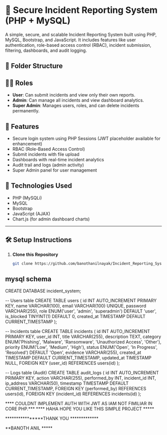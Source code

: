 # 🚨 Secure Incident Reporting System (PHP + MySQL)

A simple, secure, and scalable Incident Reporting System built using PHP, MySQL, Bootstrap, and JavaScript. It includes features like user authentication, role-based access control (RBAC), incident submission, filtering, dashboards, and audit logging.

## 📁 Folder Structure


## 🧑‍💼 Roles

- **User**: Can submit incidents and view only their own reports.
- **Admin**: Can manage all incidents and view dashboard analytics.
- **Super Admin**: Manages users, roles, and can delete incidents permanently.

## 🔐 Features

- Secure login system using PHP Sessions (JWT placeholder available for enhancement)
- RBAC (Role-Based Access Control)
- Submit incidents with file upload
- Dashboards with real-time incident analytics
- Audit trail and logs (admin activity)
- Super Admin panel for user management

## 🧰 Technologies Used

- PHP (MySQLi)
- MySQL
- Bootstrap
- JavaScript (AJAX)
- Chart.js (for admin dashboard charts)

---

## 🛠️ Setup Instructions

1. **Clone this Repository**
   ```bash
   git clone https://github.com/banothanilnayak/Incident_Reporting_System


mysql schema
--------------

CREATE DATABASE incident_system;

-- Users table
CREATE TABLE users (
    id INT AUTO_INCREMENT PRIMARY KEY,
    name VARCHAR(100),
    email VARCHAR(100) UNIQUE,
    password VARCHAR(255),
    role ENUM('user', 'admin', 'superadmin') DEFAULT 'user',
    is_blocked TINYINT(1) DEFAULT 0,
    created_at TIMESTAMP DEFAULT CURRENT_TIMESTAMP
);

-- Incidents table
CREATE TABLE incidents (
    id INT AUTO_INCREMENT PRIMARY KEY,
    user_id INT,
    title VARCHAR(255),
    description TEXT,
    category ENUM('Phishing', 'Malware', 'Ransomware', 'Unauthorized Access', 'Other'),
    priority ENUM('Low', 'Medium', 'High'),
    status ENUM('Open', 'In Progress', 'Resolved') DEFAULT 'Open',
    evidence VARCHAR(255),
    created_at TIMESTAMP DEFAULT CURRENT_TIMESTAMP,
    updated_at TIMESTAMP NULL,
    FOREIGN KEY (user_id) REFERENCES users(id)
);

-- Logs table (Audit)
CREATE TABLE audit_logs (
    id INT AUTO_INCREMENT PRIMARY KEY,
    action VARCHAR(255),
    performed_by INT,
    incident_id INT,
    ip_address VARCHAR(50),
    timestamp TIMESTAMP DEFAULT CURRENT_TIMESTAMP,
    FOREIGN KEY (performed_by) REFERENCES users(id),
    FOREIGN KEY (incident_id) REFERENCES incidents(id)
);

**** COULDNT IMPLEMENT AUTH WITH JWT AS IAM NOT FIMILIAR IN CORE PHP.***
**** HAHA HOPE YOU LIKE THIS SIMPLE PROJECT ***** 

****************THANK YOU *************


**BANOTH ANIL *****